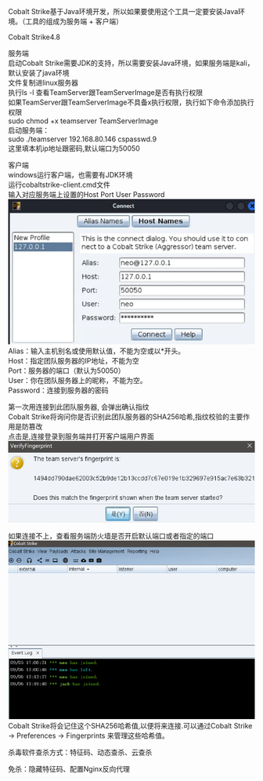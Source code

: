 Cobalt Strike基于Java环境开发，所以如果要使用这个工具一定要安装Java环境。（工具的组成为服务端 + 客户端）

Cobalt Strike4.8

服务端  
        启动Cobalt Strike需要JDK的支持，所以需要安装Java环境，如果服务端是kali，默认安装了java环境  
        文件复制进linux服务器  
        执行ls -l 查看TeamServer跟TeamServerImage是否有执行权限  
        如果TeamServer跟TeamServerImage不具备x执行权限，执行如下命令添加执行权限  
        sudo chmod +x teamserver TeamServerImage  
        启动服务端：  
        sudo ./teamserver 192.168.80.146 cspasswd.9  
        这里填本机ip地址跟密码,默认端口为50050  

客户端  
        windows运行客户端，也需要有JDK环境  
        运行cobaltstrike-client.cmd文件  
        输入对应服务端上设置的Host Port User Password  
        ![alt text](image-1.png)  
        Alias：输入主机别名或使用默认值，不能为空或以*开头。  
        Host：指定团队服务器的IP地址，不能为空  
        Port：服务器的端口（默认为50050）  
        User：你在团队服务器上的昵称，不能为空。  
        Password：连接到服务器的密码  

第一次用连接到此团队服务器, 会弹出确认指纹  
Cobalt Strike将询问你是否识别此团队服务器的SHA256哈希,指纹校验的主要作用是防篡改  
点击是,连接登录到服务端并打开客户端用户界面  
![alt text](image-2.png)  

如果连接不上，查看服务端防火墙是否开启默认端口或者指定的端口  
![alt text](image-4.png)  
Cobalt Strike将会记住这个SHA256哈希值,以便将来连接.可以通过Cobalt Strike -> Preferences -> Fingerprints 来管理这些哈希值。  

杀毒软件查杀方式：特征码、动态查杀、云查杀  

免杀：隐藏特征码、配置Nginx反向代理  